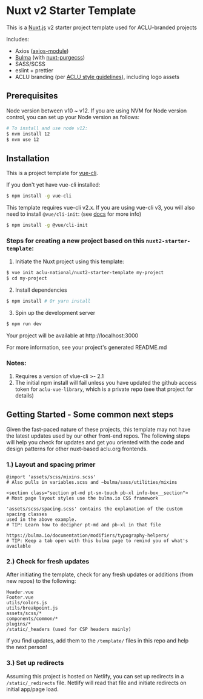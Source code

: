 # Nuxt v2 Starter Template

This is a [Nuxt.js](https://github.com/nuxt/nuxt.js) v2 starter project template used for ACLU-branded projects

Includes:

- Axios ([axios-module](https://github.com/nuxt-community/axios-module))
- [Bulma](https://github.com/jgthms/bulma) (with [nuxt-purgecss](https://github.com/Developmint/nuxt-purgecss))
- SASS/SCSS
- eslint + prettier
- ACLU branding (per [ACLU style guidelines](https://aclu-national.github.io/style/)), including logo assets

## Prerequisites

Node version between v10 ~ v12. If you are using NVM for Node version control, you can set up your Node version as follows:

```bash
# To install and use node v12:
$ nvm install 12
$ nvm use 12
```

## Installation

This is a project template for [vue-cli](https://github.com/vuejs/vue-cli).

If you don't yet have vue-cli installed:

```bash
$ npm install -g vue-cli
```

This template requires vue-cli v2.x. If you are using vue-cli v3, you will also need to install `@vue/cli-init`: (see [docs](https://cli.vuejs.org/guide/creating-a-project.html#pulling-2-x-templates-legacy) for more info)

```bash
$ npm install -g @vue/cli-init
```

### Steps for creating a new project based on this `nuxt2-starter-template`:

1. Initiate the Nuxt project using this template:

``` bash
$ vue init aclu-national/nuxt2-starter-template my-project
$ cd my-project
```

2. Install dependencies

``` bash
$ npm install # Or yarn install
```

3. Spin up the development server

``` bash
$ npm run dev
```

Your project will be available at http://localhost:3000

For more information, see your project's generated README.md

### Notes:

1. Requires a version of vlue-cli >- 2.1
2. The initial npm install will fail unless you have updated the github access token for `aclu-vue-library`, which is a private repo (see that project for details)


## Getting Started - Some common next steps

Given the fast-paced nature of these projects, this template may not have the latest updates used by our other front-end repos. The following steps will help you check for updates and get you oriented with the code and design patterns for other nuxt-based aclu.org frontends.

### 1.) Layout and spacing primer
```
@import 'assets/scss/mixins.scss' 
# Also pulls in variables.scss and ~bulma/sass/utilities/mixins 

<section class="section pt-md pt-sm-touch pb-xl info-box__section">
# Most page layout styles use the bulma.io CSS framework

'assets/scss/spacing.scss' contains the explanation of the custom spacing classes
used in the above example.
# TIP: Learn how to decipher pt-md and pb-xl in that file

https://bulma.io/documentation/modifiers/typography-helpers/
# TIP: Keep a tab open with this bulma page to remind you of what's available
```

### 2.) Check for fresh updates

After initiating the template, check for any fresh updates or additions (from new repos) to the following:
```
Header.vue
Footer.vue
utils/colors.js
utils/breakpoint.js
assets/scss/*
components/common/*
plugins/*
/static/_headers (used for CSP headers mainly)
```

If you find updates, add them to the `/template/` files in this repo and help the next person!

### 3.) Set up redirects

Assuming this project is hosted on Netlify, you can set up redirects in a `/static/_redirects` file.  Netlify will read that file and initiate redirects on initial app/page load.
